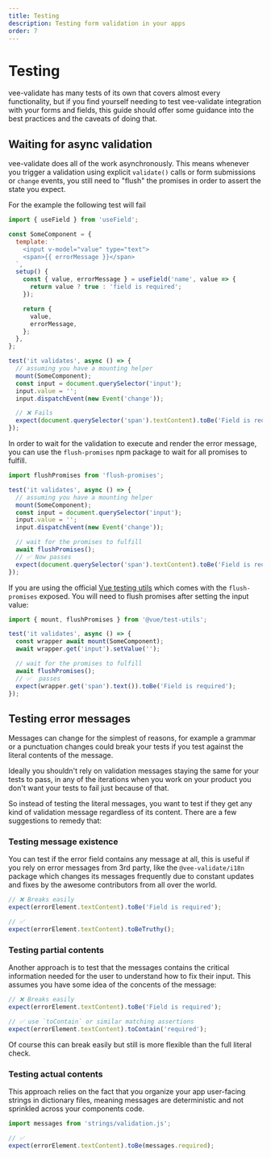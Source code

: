 ```yaml
---
title: Testing
description: Testing form validation in your apps
order: 7
---
```


# Testing

vee-validate has many tests of its own that covers almost every functionality, but if you find yourself needing to test vee-validate integration with your forms and fields, this guide should offer some guidance into the best practices and the caveats of doing that.

## Waiting for async validation

vee-validate does all of the work asynchronously. This means whenever you trigger a validation using explicit `validate()` calls or form submissions or `change` events, you still need to "flush" the promises in order to assert the state you expect.

For the example the following test will fail

```js
import { useField } from 'useField';

const SomeComponent = {
  template: `
    <input v-model="value" type="text">
    <span>{{ errorMessage }}</span>
  `,
  setup() {
    const { value, errorMessage } = useField('name', value => {
      return value ? true : 'field is required';
    });

    return {
      value,
      errorMessage,
    };
  },
};

test('it validates', async () => {
  // assuming you have a mounting helper
  mount(SomeComponent);
  const input = document.querySelector('input');
  input.value = '';
  input.dispatchEvent(new Event('change'));

  // ❌ Fails
  expect(document.querySelector('span').textContent).toBe('Field is required');
});
```

In order to wait for the validation to execute and render the error message, you can use the `flush-promises` npm package to wait for all promises to fulfill.

```js
import flushPromises from 'flush-promises';

test('it validates', async () => {
  // assuming you have a mounting helper
  mount(SomeComponent);
  const input = document.querySelector('input');
  input.value = '';
  input.dispatchEvent(new Event('change'));

  // wait for the promises to fulfill
  await flushPromises();
  // ✅ Now passes
  expect(document.querySelector('span').textContent).toBe('Field is required');
});
```

If you are using the official [Vue testing utils](https://next.vue-test-utils.vuejs.org/) which comes with the `flush-promises` exposed. You will need to flush promises after setting the input value:

```js
import { mount, flushPromises } from '@vue/test-utils';

test('it validates', async () => {
  const wrapper await mount(SomeComponent);
  await wrapper.get('input').setValue('');

  // wait for the promises to fulfill
  await flushPromises();
  // ✅  passes
  expect(wrapper.get('span').text()).toBe('Field is required');
});
```

## Testing error messages

Messages can change for the simplest of reasons, for example a grammar or a punctuation changes could break your tests if you test against the literal contents of the message.

Ideally you shouldn't rely on validation messages staying the same for your tests to pass, in any of the iterations when you work on your product you don't want your tests to fail just because of that.

So instead of testing the literal messages, you want to test if they get any kind of validation message regardless of its content. There are a few suggestions to remedy that:

### Testing message existence

You can test if the error field contains any message at all, this is useful if you rely on error messages from 3rd party, like the `@vee-validate/i18n` package which changes its messages frequently due to constant updates and fixes by the awesome contributors from all over the world.

```js
// ❌ Breaks easily
expect(errorElement.textContent).toBe('Field is required');

// ✅
expect(errorElement.textContent).toBeTruthy();
```

### Testing partial contents

Another approach is to test that the messages contains the critical information needed for the user to understand how to fix their input. This assumes you have some idea of the concents of the message:

```js
// ❌ Breaks easily
expect(errorElement.textContent).toBe('Field is required');

// ✅ use `toContain` or similar matching assertions
expect(errorElement.textContent).toContain('required');
```

Of course this can break easily but still is more flexible than the full literal check.

### Testing actual contents

This approach relies on the fact that you organize your app user-facing strings in dictionary files, meaning messages are deterministic and not sprinkled across your components code.

```js
import messages from 'strings/validation.js';

// ✅
expect(errorElement.textContent).toBe(messages.required);
```
